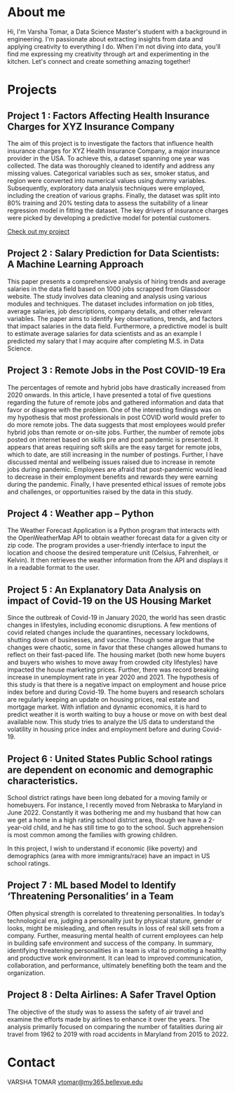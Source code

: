 # About me
Hi, I'm Varsha Tomar, a Data Science Master's student with a background in engineering. I'm passionate about extracting insights from data and applying creativity to everything I do. When I'm not diving into data, you'll find me expressing my creativity through art and experimenting in the kitchen. Let's connect and create something amazing together!

# Projects

## Project 1 : Factors Affecting Health Insurance Charges for XYZ Insurance Company
The aim of this project is to investigate the factors that influence health insurance charges for XYZ Health Insurance Company, a major insurance provider in the USA. To achieve this, a dataset spanning one year was collected. The data was thoroughly cleaned to identify and address any missing values. Categorical variables such as sex, smoker status, and region were converted into numerical values using dummy variables. Subsequently, exploratory data analysis techniques were employed, including the creation of various graphs. Finally, the dataset was split into 80% training and 20% testing data to assess the suitability of a linear regression model in fitting the dataset. The key drivers of insurance charges were picked by developing a predictive model for potential customers.

[Check out my project](VTomar88/Data-Science-Projects-/tree/VTomar88-patch-1/Project1/README.md)

## Project 2 : Salary Prediction for Data Scientists: A Machine Learning Approach
This paper presents a comprehensive analysis of hiring trends and average salaries in the data field based on 1000 jobs scrapped from Glassdoor website. The study involves data cleaning and analysis using various modules and techniques. The dataset includes information on job titles, average salaries, job descriptions, company details, and other relevant variables. The paper aims to identify key observations, trends, and factors that impact salaries in the data field. Furthermore, a predictive model is built to estimate average salaries for data scientists and as an example I predicted my salary that I may acquire after completing M.S. in Data Science.

## Project 3 : Remote Jobs in the Post COVID-19 Era
The percentages of remote and hybrid jobs have drastically increased from 2020 onwards. In this article, I have presented a total of five questions regarding the future of remote jobs and gathered information and data that favor or disagree with the problem. One of the interesting findings was on my hypothesis that most professionals in post COVID world would prefer to do more remote jobs. The data suggests that most employees would prefer hybrid jobs than remote or on-site jobs. Further, the number of remote jobs posted on internet based on skills pre and post pandemic is presented. It appears that areas requiring soft skills are the easy target for remote jobs, which to date, are still increasing in the number of postings. Further, I have discussed mental and wellbeing issues raised due to increase in remote jobs during pandemic. Employees are afraid that post-pandemic would lead to decrease in their employment benefits and rewards they were earning during the pandemic. Finally, I have presented ethical issues of remote jobs and challenges, or opportunities raised by the data in this study.

## Project 4 : Weather app – Python
The Weather Forecast Application is a Python program that interacts with the OpenWeatherMap API to obtain weather forecast data for a given city or zip code. The program provides a user-friendly interface to input the location and choose the desired temperature unit (Celsius, Fahrenheit, or Kelvin). It then retrieves the weather information from the API and displays it in a readable format to the user.

## Project 5 : An Explanatory Data Analysis on impact of Covid-19 on the US Housing Market
Since the outbreak of Covid-19 in January 2020, the world has seen drastic changes in lifestyles, including economic disruptions. A few mentions of covid related changes include the quarantines, necessary lockdowns, shutting down of businesses, and vaccine. Though some argue that the changes were chaotic, some in favor that these changes allowed humans to reflect on their fast-paced life. The housing market (both new home buyers and buyers who wishes to move away from crowded city lifestyles) have impacted the house marketing prices. Further, there was record breaking increase in unemployment rate in year 2020 and 2021. 
The hypothesis of this study is that there is a negative impact on employment and house price index before and during Covid-19.
The home buyers and research scholars are regularly keeping an update on housing prices, real estate and mortgage market. With inflation and dynamic economics, it is hard to predict weather it is worth waiting to buy a house or move on with best deal available now. This study tries to analyze the US data to understand the volatility in housing price index and employment before and during Covid-19.

## Project 6 : United States Public School ratings are dependent on economic and demographic characteristics.
School district ratings have been long debated for a moving family or homebuyers. For instance, I recently moved from Nebraska to Maryland in June 2022. Constantly it was bothering me and my husband that how can we get a home in a high rating school district area, though we have a 2-year-old child, and he has still time to go to the school. Such apprehension is most common among the families with growing children. 

In this project, I wish to understand if economic (like poverty) and demographics (area with more immigrants/race) have an impact in US school ratings. 

## Project 7 : ML based Model to Identify ‘Threatening Personalities’ in a Team
Often physical strength is correlated to threatening personalities. In today’s technological era, judging a personality just by physical stature, gender or looks, might be misleading, and often results in loss of real skill sets from a company. Further, measuring mental health of current employees can help in building safe environment and success of the company.
In summary, identifying threatening personalities in a team is vital to promoting a healthy and productive work environment. It can lead to improved communication, collaboration, and performance, ultimately benefiting both the team and the organization.

## Project 8 : Delta Airlines: A Safer Travel Option
The objective of the study was to assess the safety of air travel and examine the efforts made by airlines to enhance it over the years. The analysis primarily focused on comparing the number of fatalities during air travel from 1962 to 2019 with road accidents in Maryland from 2015 to 2022.

# Contact
VARSHA TOMAR
vtomar@my365.bellevue.edu

